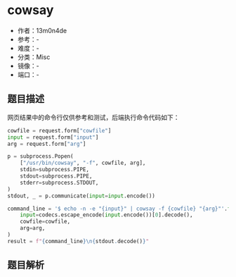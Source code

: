 # cowsay

- 作者：13m0n4de
- 参考：-
- 难度：-
- 分类：Misc
- 镜像：-
- 端口：-

## 题目描述

网页结果中的命令行仅供参考和测试，后端执行命令代码如下：

```python
cowfile = request.form["cowfile"]
input = request.form["input"]
arg = request.form["arg"]

p = subprocess.Popen(
    ["/usr/bin/cowsay", "-f", cowfile, arg],
    stdin=subprocess.PIPE,
    stdout=subprocess.PIPE,
    stderr=subprocess.STDOUT,
)
stdout, _ = p.communicate(input=input.encode())

command_line = '$ echo -n -e "{input}" | cowsay -f {cowfile} "{arg}"'.format(
    input=codecs.escape_encode(input.encode())[0].decode(),
    cowfile=cowfile,
    arg=arg,
)
result = f"{command_line}\n{stdout.decode()}"
```

## 题目解析

<analysis>
